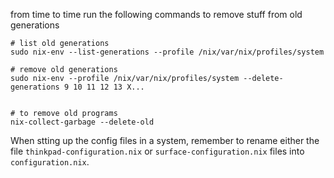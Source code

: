 from time to time run the following commands to remove stuff from old generations
```
# list old generations
sudo nix-env --list-generations --profile /nix/var/nix/profiles/system

# remove old generations
sudo nix-env --profile /nix/var/nix/profiles/system --delete-generations 9 10 11 12 13 X...


# to remove old programs
nix-collect-garbage --delete-old
```

When stting up the config files in a system, remember to rename either the file `thinkpad-configuration.nix` or `surface-configuration.nix` files into `configuration.nix`.
